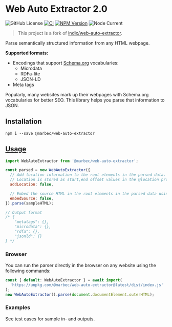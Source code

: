 # Web Auto Extractor 2.0

![GitHub License](https://img.shields.io/github/license/herzog31/web-auto-extractor)
[![CI](https://github.com/herzog31/web-auto-extractor/actions/workflows/ci.yml/badge.svg?branch=main)](https://github.com/herzog31/web-auto-extractor/actions/workflows/ci.yml)
[![NPM Version](https://img.shields.io/npm/v/%40marbec%2Fweb-auto-extractor?link=https%3A%2F%2Fwww.npmjs.com%2Fpackage%2F%40marbec%2Fweb-auto-extractor)](https://www.npmjs.com/package/@marbec/web-auto-extractor)
![Node Current](https://img.shields.io/node/v/%40marbec%2Fweb-auto-extractor)

> This project is a fork of [indix/web-auto-extractor](https://github.com/indix/web-auto-extractor).

Parse semantically structured information from any HTML webpage.

**Supported formats:**

- Encodings that support [Schema.org](http://schema.org/) vocabularies:
  - Microdata
  - RDFa-lite
  - JSON-LD
- Meta tags

Popularly, many websites mark up their webpages with Schema.org vocabularies for better SEO. This library helps you parse that information to JSON.

## Installation

`npm i --save @marbec/web-auto-extractor`

## [Usage](#usage)

```js
import WebAutoExtractor from '@marbec/web-auto-extractor';

const parsed = new WebAutoExtractor({
  // Add location information to the root elements in the parsed data.
  // Location is stored as start,end offset values in the @location property.
  addLocation: false,

  // Embed the source HTML in the root elements in the parsed data using the @source property.
  embedSource: false,
}).parse(sampleHTML);

// Output format
/* {
    "metatags": {},
    "microdata": {},
    "rdfa": {},
    "jsonld": {}
} */
```

### Browser

You can run the parser directly in the browser on any website using the following commands:

```js
const { default: WebAutoExtractor } = await import(
  'https://unpkg.com/@marbec/web-auto-extractor@latest/dist/index.js'
);
new WebAutoExtractor().parse(document.documentElement.outerHTML);
```

### Examples

See test cases for sample in- and outputs.
